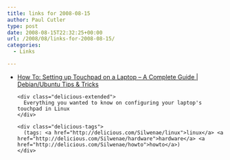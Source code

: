 ```yaml
---
title: links for 2008-08-15
author: Paul Cutler
type: post
date: 2008-08-15T22:32:25+00:00
url: /2008/08/links-for-2008-08-15/
categories:
  - Links

---
```

<ul class="delicious">
  <li>
    <div class="delicious-link">
      <a href="http://www.debuntu.org/2006/06/18/67-how-to-setting-up-touchpad-on-a-laptop-a-complete-guide">How To: Setting up Touchpad on a Laptop &#8211; A Complete Guide | Debian/Ubuntu Tips & Tricks</a>
    </div>
    
    <div class="delicious-extended">
      Everything you wanted to know on configuring your laptop's touchpad in Linux
    </div>
    
    <div class="delicious-tags">
      (tags: <a href="http://delicious.com/Silwenae/linux">linux</a> <a href="http://delicious.com/Silwenae/hardware">hardware</a> <a href="http://delicious.com/Silwenae/howto">howto</a>)
    </div>
  </li>
</ul>